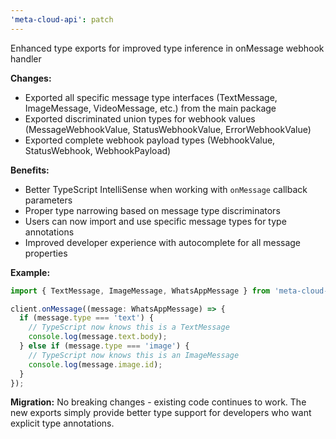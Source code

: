 ```yaml
---
'meta-cloud-api': patch
---
```


Enhanced type exports for improved type inference in onMessage webhook handler

**Changes:**
- Exported all specific message type interfaces (TextMessage, ImageMessage, VideoMessage, etc.) from the main package
- Exported discriminated union types for webhook values (MessageWebhookValue, StatusWebhookValue, ErrorWebhookValue)
- Exported complete webhook payload types (WebhookValue, StatusWebhook, WebhookPayload)

**Benefits:**
- Better TypeScript IntelliSense when working with `onMessage` callback parameters
- Proper type narrowing based on message type discriminators
- Users can now import and use specific message types for type annotations
- Improved developer experience with autocomplete for all message properties

**Example:**
```typescript
import { TextMessage, ImageMessage, WhatsAppMessage } from 'meta-cloud-api';

client.onMessage((message: WhatsAppMessage) => {
  if (message.type === 'text') {
    // TypeScript now knows this is a TextMessage
    console.log(message.text.body);
  } else if (message.type === 'image') {
    // TypeScript now knows this is an ImageMessage
    console.log(message.image.id);
  }
});
```

**Migration:**
No breaking changes - existing code continues to work. The new exports simply provide better type support for developers who want explicit type annotations.
